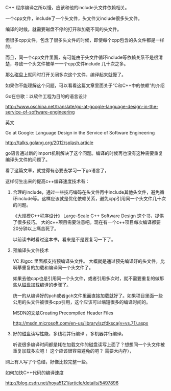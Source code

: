     



 
C++ 程序编译之所以慢，应该和他的include头文件依赖相关。

一个cpp文件，include了一个头文件，头文件又include很多头文件。

编译的时候，就需要磁盘不停的打开和加载不同的头文件。

但很多cpp文件，包含了很多头文件的时候，即使每个cpp包含的头文件都是一样的，

而且，同一个cpp文件里面，有可能由于头文件循环include等依赖关系不是很清楚，导致一个头文件被单一一个cpp文件include 几十次之多。

那么磁盘上就同时打开关闭多次这个文件，编译起来就慢了。



如果你不能理解这个问题，可以看看这篇文章里面关于“C和C++中的依赖”的介绍

Go在谷歌：以软件工程为目的的语言设计

http://www.oschina.net/translate/go-at-google-language-design-in-the-service-of-software-engineering

英文

Go at Google: Language Design in the Service of Software Engineering

http://talks.golang.org/2012/splash.article

go语言通过新的import机制解决了这个问题。编译的时候再也没有这种需要重复编译头文件的问题了。

看了这篇文章，就觉得有必要去学习一下go语言了，





这样衍生出来的提高c++编译速度技术有：



1. 合理的include，通过一些技巧编码在头文件再中include其他头文件，避免循环include等。这样应该就是优化依赖关系，避免cpp引用同一个头文件几十次的问题。

    《大规模C++程序设计》 Large-Scale C++ Software Design 这个书，提供了很多技巧。 大的c++项目需要注意吧。现在有一个c++项目每次编译都要20分钟以上痛苦死了。

   以前读书时看过这本书，看来是不是要复习一下了。





2. 预编译头文件技术

   VC 和gcc 里面都支持预编译头文件。 大概就是通过预先编译好的头文件，比啊摹重复的加载和编译同一个头文件了。

   如果去他cpp也是引用同一个头文件，或者引用多次时，就不需要重复的做那些从磁盘加载编译的步骤了。

   统一的从编译好的pch或者gch文件里面直接加载就好了。如果项目里面一些公用的头文件被很多cpp引用，这个应该可以缩短很多的编译时间的。

   

   MSDN的文章Creating Precompiled Header Files

   http://msdn.microsoft.com/en-us/library/szfdksca(v=vs.71).aspx



3. 好的磁盘读写性能，多线程并行编译  ，多机器并行编译。

   听说很多编译时间都是耗在加载文件的磁盘读写上面了？想想同一个头文件被重复加载多次吧！ 这个应该很容易避免的吧？ 需要大内存），







网上有人写了个总结，好像比较完整一些。

如何加快C++代码的编译速度

http://blog.csdn.net/hoya5121/article/details/5497896   
